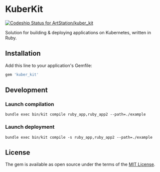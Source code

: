 # KuberKit

[![Codeship Status for ArtStation/kuber_kit](https://app.codeship.com/projects/1286f0a6-3f90-4c1b-b426-721ed8a6571b/status?branch=master)](https://app.codeship.com/projects/417264)

Solution for building & deploying applications on Kubernetes, written in Ruby.

## Installation

Add this line to your application's Gemfile:

```ruby
gem 'kuber_kit'
```

## Development

### Launch compilation

```
bundle exec bin/kit compile ruby_app,ruby_app2 --path=./example
```

### Launch deployment

```
bundle exec bin/kit compile -s ruby_app,ruby_app2 --path=./example
```


## License

The gem is available as open source under the terms of the [MIT License](https://opensource.org/licenses/MIT).
